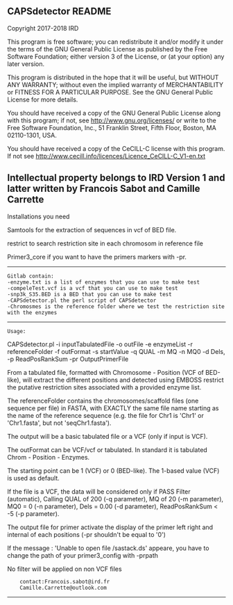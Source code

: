 CAPSdetector README
 -----------------------------------------------------------------------------------------------
 Copyright 2017-2018 IRD

 This program is free software; you can redistribute it and/or modify
 it under the terms of the GNU General Public License as published by
 the Free Software Foundation; either version 3 of the License, or
 (at your option) any later version.

 This program is distributed in the hope that it will be useful,
 but WITHOUT ANY WARRANTY; without even the implied warranty of
 MERCHANTABILITY or FITNESS FOR A PARTICULAR PURPOSE. See the
 GNU General Public License for more details.

 You should have received a copy of the GNU General Public License
 along with this program; if not, see <http://www.gnu.org/licenses/> or
 write to the Free Software Foundation, Inc.,
 51 Franklin Street, Fifth Floor, Boston,
 MA 02110-1301, USA.

 You should have received a copy of the CeCILL-C license with this program.
 If not see <http://www.cecill.info/licences/Licence_CeCILL-C_V1-en.txt>

 Intellectual property belongs to IRD
 Version 1 and latter written by Francois Sabot and Camille Carrette
 -----------------------------------------------------------------------------------------------

Installations you need

Samtools for the extraction of sequences in vcf of BED file.

restrict to search restriction site in each chromosom in reference file

Primer3_core if you want to have the primers markers with -pr.

 -----------------------------------------------------------------------------------------------
	Gitlab contain:
	-enzyme.txt is a list of enzymes that you can use to make test 
	-compeleTest.vcf is a vcf that you can use to make test
	-snp3k_S35.BED is a BED	that you can use to make test
	-CAPSdetector.pl the perl script of CAPSdetector
	-Chromosmes is the reference folder where we test the restriction site with the enzymes
 -----------------------------------------------------------------------------------------------

	Usage:

CAPSdetector.pl -i inputTabulatedFile -o outFile -e enzymeList -r referenceFolder -f outFormat -s startValue -q QUAL -m MQ -n MQ0 -d Dels, -p ReadPosRankSum -pr OutputPrimerFile


From a tabulated file, formatted with Chromosome - Position (VCF of BED-like), will extract the different positions and detected using EMBOSS restrict the putative restriction sites associated with a provided enzyme list.

The referenceFolder contains the chromosomes/scaffold files (one sequence per file) in FASTA, with EXACTLY the same file name starting as the name of the reference sequence (e.g. the file for Chr1 is 'Chr1' or 'Chr1.fasta', but not 'seqChr1.fasta').

The output will be a basic tabulated file or a VCF (only if input is VCF).

The outFormat can be VCF/vcf or tabulated. In standard it is tabulated Chrom - Position - Enzymes.

The starting point can be 1 (VCF) or 0 (BED-like). The 1-based value (VCF) is used as default.

If the file is a VCF, the data will be considered only if PASS Filter (automatic),  Calling QUAL of 200 (-q parameter), MQ of 20 (-m parameter), MQ0 = 0 (-n parameter), Dels = 0.00 (-d parameter), ReadPosRankSum < -5 (-p parameter).

The output file for primer activate the display of the primer left right and internal of each positions (-pr shouldn't be equal to '0')

If the message : 'Unable to open file /sastack.ds' appeare, you have to change the path of your primer3_config with -prpath

No filter will be applied on non VCF files

        contact:Francois.sabot@ird.fr
		Camille.Carrette@outlook.com

 -----------------------------------------------------------------------------------------------

